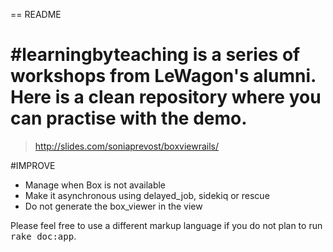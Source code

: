 == README

# #learningbyteaching is a series of workshops from LeWagon's alumni. Here is a clean repository where you can practise with the demo.

> http://slides.com/soniaprevost/boxviewrails/

#IMPROVE

- Manage when Box is not available
- Make it asynchronous using delayed_job, sidekiq or rescue
- Do not generate the box_viewer in the view

Please feel free to use a different markup language if you do not plan to run
<tt>rake doc:app</tt>.
